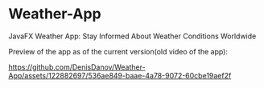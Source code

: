 # Weather-App
JavaFX Weather App: Stay Informed About Weather Conditions Worldwide

Preview of the app as of the current version(old video of the app): 

https://github.com/DenisDanov/Weather-App/assets/122882697/536ae849-baae-4a78-9072-60cbe19aef2f









